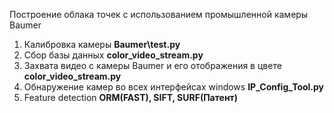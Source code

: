 Построение облака точек с использованием промышленной камеры Baumer 
1. Калибровка камеры **Baumer\test.py**
2. Сбор базы данных **color_video_stream.py**
3. Захвата видео с камеры Baumer и его отображения в цвете **color_video_stream.py**
4. Обнаружение камер во всех интерфейсах windows **IP_Config_Tool.py**
5. Feature detection **ORM(FAST), SIFT, SURF(Патент)**
